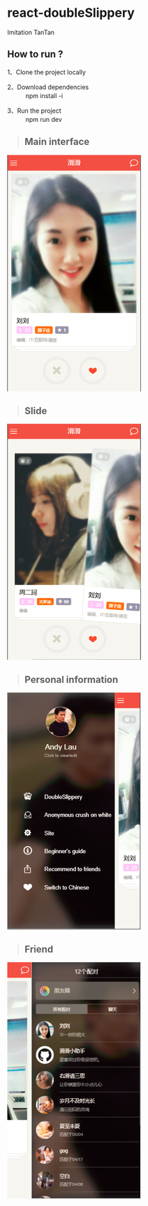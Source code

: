 # react-doubleSlippery

Imitation TanTan

## How to run ?

1、Clone the project locally

2、Download dependencies<br>
　　　npm install -i
    
3、Run the project<br>
　　　npm run dev

>## Main interface

![image](https://raw.githubusercontent.com/GoodLuck333/react-doubleSlippery/master/build/images/ll.png)

>## Slide

![image](https://raw.githubusercontent.com/GoodLuck333/react-doubleSlippery/master/build/images/slide.png)

>## Personal information

![image](https://raw.githubusercontent.com/GoodLuck333/react-doubleSlippery/master/build/images/personInfo.png)

>## Friend

![image](https://raw.githubusercontent.com/GoodLuck333/react-doubleSlippery/master/build/images/friend.png)
